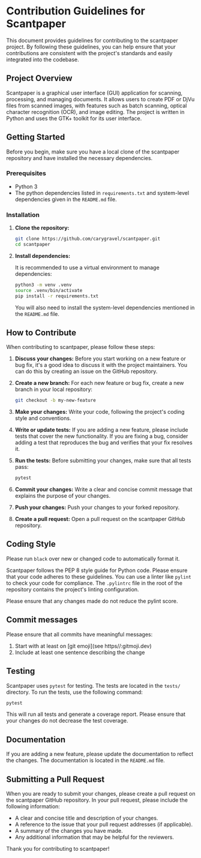 # Contribution Guidelines for Scantpaper

This document provides guidelines for contributing to the scantpaper project. By following these guidelines, you can help ensure that your contributions are consistent with the project's standards and easily integrated into the codebase.

## Project Overview

Scantpaper is a graphical user interface (GUI) application for scanning, processing, and managing documents. It allows users to create PDF or DjVu files from scanned images, with features such as batch scanning, optical character recognition (OCR), and image editing. The project is written in Python and uses the GTK+ toolkit for its user interface.

## Getting Started

Before you begin, make sure you have a local clone of the scantpaper repository and have installed the necessary dependencies.

### Prerequisites

- Python 3
- The python dependencies listed in `requirements.txt` and system-level
  dependencies given in the `README.md` file.

### Installation

1.  **Clone the repository:**

    ```bash
    git clone https://github.com/carygravel/scantpaper.git
    cd scantpaper
    ```

2.  **Install dependencies:**

    It is recommended to use a virtual environment to manage dependencies:

    ```bash
    python3 -m venv .venv
    source .venv/bin/activate
    pip install -r requirements.txt
    ```
    You will also need to install the system-level dependencies mentioned in the `README.md` file.

## How to Contribute

When contributing to scantpaper, please follow these steps:

1.  **Discuss your changes:** Before you start working on a new feature or bug fix, it's a good idea to discuss it with the project maintainers. You can do this by creating an issue on the GitHub repository.

2.  **Create a new branch:** For each new feature or bug fix, create a new branch in your local repository:

    ```bash
    git checkout -b my-new-feature
    ```

3.  **Make your changes:** Write your code, following the project's coding style and conventions.

4.  **Write or update tests:** If you are adding a new feature, please include tests that cover the new functionality. If you are fixing a bug, consider adding a test that reproduces the bug and verifies that your fix resolves it.

5.  **Run the tests:** Before submitting your changes, make sure that all tests pass:

    ```bash
    pytest
    ```

6.  **Commit your changes:** Write a clear and concise commit message that explains the purpose of your changes.

7.  **Push your changes:** Push your changes to your forked repository.

8.  **Create a pull request:** Open a pull request on the scantpaper GitHub repository.

## Coding Style

Please run `black` over new or changed code to automatically format it.

Scantpaper follows the PEP 8 style guide for Python code. Please ensure that your code adheres to these guidelines. You can use a linter like `pylint` to check your code for compliance. The `.pylintrc` file in the root of the repository contains the project's linting configuration.

Please ensure that any changes made do not reduce the pylint score.

## Commit messages

Please ensure that all commits have meaningful messages:

1. Start with at least on [git emoji](see https//:gitmoji.dev)
2. Include at least one sentence describing the change

## Testing

Scantpaper uses `pytest` for testing. The tests are located in the `tests/` directory. To run the tests, use the following command:

```bash
pytest
```

This will run all tests and generate a coverage report. Please ensure that your changes do not decrease the test coverage.

## Documentation

If you are adding a new feature, please update the documentation to reflect the changes. The documentation is located in the `README.md` file.

## Submitting a Pull Request

When you are ready to submit your changes, please create a pull request on the scantpaper GitHub repository. In your pull request, please include the following information:

-   A clear and concise title and description of your changes.
-   A reference to the issue that your pull request addresses (if applicable).
-   A summary of the changes you have made.
-   Any additional information that may be helpful for the reviewers.

Thank you for contributing to scantpaper!
